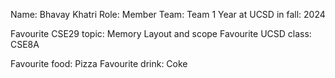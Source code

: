 Name: Bhavay Khatri
Role: Member
Team: Team 1
Year at UCSD in fall: 2024

Favourite CSE29 topic: Memory Layout and scope
Favourite UCSD class: CSE8A

Favourite food: Pizza
Favourite drink: Coke
